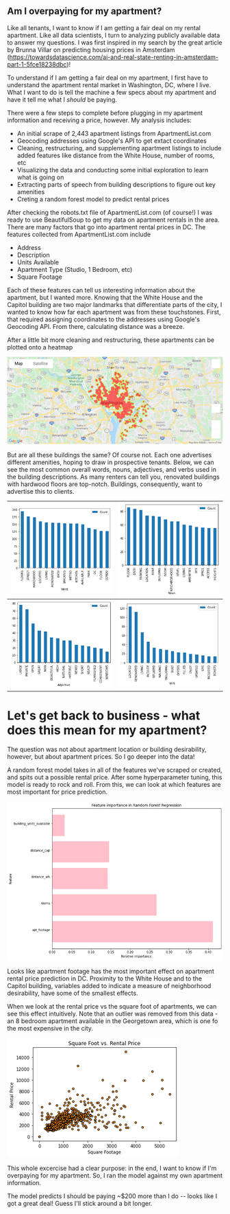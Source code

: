 ## Am I overpaying for my apartment?
Like all tenants, I want to know if I am getting a fair deal on my rental apartment. Like all data scientists, I turn to analyzing publicly available data to answer my questions. I was first inspired in my search by the great article by Brunna Villar on predicting housing prices in Amsterdam (https://towardsdatascience.com/ai-and-real-state-renting-in-amsterdam-part-1-5fce18238dbc)!

To understand if I am getting a fair deal on my apartment, I first have to understand the apartment rental market in Washington, DC, where I live. What I want to do is tell the machine a few specs about my apartment and have it tell me what I *should* be paying.

There were a few steps to complete before plugging in my apartment information and receiving a price, however. My analysis includes:
  - An initial scrape of 2,443 apartment listings from ApartmentList.com
  - Geocoding addresses using Google's API to get extact coordinates
  - Cleaning, restructuring, and supplementing apartment listings to include added features like distance from the White House, number of rooms, etc
  - Visualizing the data and conducting some initial exploration to learn what is going on
  - Extracting parts of speech from building descriptions to figure out key amenities
  - Creting a random forest model to predict rental prices
  
After checking the robots.txt file of ApartmentList.com (of course!) I was ready to use BeautifulSoup to get my data on apartment rentals in the area.
There are many factors that go into apartment rental prices in DC. The features collected from ApartmentList.com include
  - Address
  - Description
  - Units Available
  - Apartment Type (Studio, 1 Bedroom, etc)
  - Square Footage

Each of these features can tell us interesting information about the apartment, but I wanted more. Knowing that the White House and the Capitol building are two major landmarks that differentiate parts of the city, I wanted to know how far each apartment was from these touchstones. First, that required assigning coordinates to the addresses using Google's Geocoding API. From there, calculating distance was a breeze.
  
After a little bit more cleaning and restructuring, these apartments can be plotted onto a heatmap

![apt_heatmap](https://github.com/mathyjokes/ApartmentList.com/blob/master/apartment_heatmap.png)


But are all these buildings the same? Of course not. Each one advertises different amenities, hoping to draw in prospective tenants. Below, we can see the most common overall words, nouns, adjectives, and verbs used in the building descriptions. As many renters can tell you, renovated buildings with hardwood floors are top-notch. Buildings, consequently, want to advertise this to clients.

![word_frequency](https://github.com/mathyjokes/ApartmentList.com/blob/master/word_frequency_images/word_frequency.png)   |  ![noun_frequency](https://github.com/mathyjokes/ApartmentList.com/blob/master/word_frequency_images/noun_frequency.png)
:-------------------------:|:-------------------------:
![adj_frequency](https://github.com/mathyjokes/ApartmentList.com/blob/master/word_frequency_images/adj_frequency.png)  |  ![verb_frequency](https://github.com/mathyjokes/ApartmentList.com/blob/master/word_frequency_images/verb_frequency.png)

# Let's get back to business - what does this mean for my apartment?

The question was not about apartment location or building desirability, however, but about apartment prices. So I go deeper into the data!

A random forest model takes in all of the features we've scraped or created, and spits out a possible rental price. After some hyperparameter tuning, this model is ready to rock and roll. From this, we can look at which features are most important for price prediction.

![feature_importance](https://github.com/mathyjokes/ApartmentList.com/blob/master/feature_importance.png)

Looks like apartment footage has the most important effect on apartment rental price prediction in DC. 
Proximity to the White House and to the Capitol building, variables added to indicate a measure of neighborhood desirability, have some of the smallest effects.

When we look at the rental price vs the square foot of apartments, we can see this effect intuitively.
Note that an outlier was removed from this data - an 8 bedroom apartment available in the Georgetown area, which is one fo the most expensive in the city.

![sqft_price](https://github.com/mathyjokes/ApartmentList.com/blob/master/sqft_vs_rentalprice_no_outliers.png)

This whole excercise had a clear purpose: in the end, I want to know if I'm overpaying for my apartment.
So, I ran the model against my own apartment information.

The model predicts I should be paying ~$200 more than I do -- looks like I got a great deal! Guess I'll stick around a bit longer.
